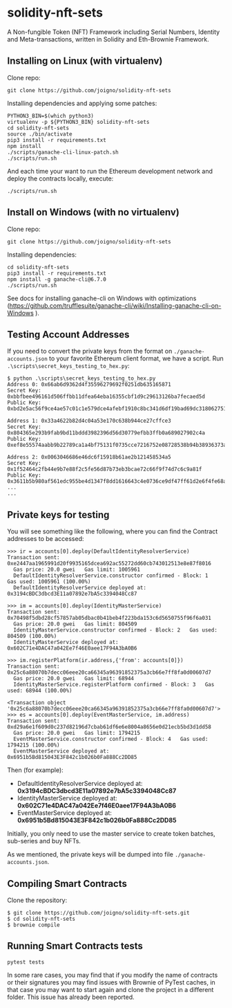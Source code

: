 # solidity-nft-sets

A Non-fungible Token (NFT) Framework including Serial Numbers, Identity and Meta-transactions, written in Solidity and Eth-Brownie Framework.

## Installing on Linux (with virtualenv)

Clone repo:

```
git clone https://github.com/joigno/solidity-nft-sets
```

Installing dependencies and applying some patches:

```
PYTHON3_BIN=$(which python3)
virtualenv -p ${PYTHON3_BIN} solidity-nft-sets
cd solidity-nft-sets
source ./bin/activate
pip3 install -r requirements.txt
npm install
./scripts/ganache-cli-linux-patch.sh
./scripts/run.sh
```

And each time your want to run the Ethereum development network and deploy the contracts locally, execute:

```
./scripts/run.sh
```

## Install on Windows (with no virtualenv)

Clone repo:

```
git clone https://github.com/joigno/solidity-nft-sets
```

Installing dependencies:

```
cd solidity-nft-sets
pip3 install -r requirements.txt
npm install -g ganache-cli@6.7.0
./scripts/run.sh
```

See docs for installing ganache-cli on Windows with optimizations (https://github.com/trufflesuite/ganache-cli/wiki/Installing-ganache-cli-on-Windows
).

## Testing Account Addresses

If you need to convert the private keys from the format on `./ganache-accounts.json` to your favorite Ethereum client format, we have a script. Run `.\scripts\secret_keys_testing_to_hex.py`:

```
$ python .\scripts\secret_keys_testing_to_hex.py
Address 0: 0x66ab6d9362d4f35596279692f0251db635165871
Secret Key: 0xbbfbee496161d506ffbb11dfea64eba16355cbf1d9c29613126ba7fecaed5d
Public Key: 0xbd2e5ac56f9ce4ae57c01c1e579dce4afebf1910c8bc341d6df19bad69dc3180627511d797b95f22a97c05240fc5e30af14b4676c8f39bf248fa82ba96521

Address 1: 0x33a4622b82d4c04a53e170c638b944ce27cffce3
Secret Key: 0x804365e293b9fab9bd11bddd3982396d56d30779efbb3ffb0a689027902c4a
Public Key: 0xef8e55574aabb9b22789ca1a4bf75131f0735cce7216752e08728538b94b38936373aecfc64f4574e57ba8abaefea53482abc983ff256c2e584777139

Address 2: 0x0063046686e46dc6f15918b61ae2b121458534a5
Secret Key: 0x1f52464c2fb44e9b7e88f2c5fe56d87b73eb3bcae72c66f9f74d7c6c9a81f
Public Key: 0x3611b5b980af561edc955be4d1347f8dd1616643c4e0736ce9df47ff61d2e6f4fe68a95324515d4a5e9adfb776e2cef847d1025954493ec21436e5d1c3a1e
...
...
```

## Private keys for testing

You will see something like the following, where you can find the Contract addresses to be accessed:

```
>>> ir = accounts[0].deploy(DefaultIdentityResolverService)
Transaction sent: 0xe2447aa1965991d20f9935165dcea692ac55272dd60cb743012513e8e87f8016
  Gas price: 20.0 gwei   Gas limit: 1005961
  DefaultIdentityResolverService.constructor confirmed - Block: 1   Gas used: 1005961 (100.00%)
  DefaultIdentityResolverService deployed at: 0x3194cBDC3dbcd3E11a07892e7bA5c3394048Cc87

>>> im = accounts[0].deploy(IdentityMasterService)
Transaction sent: 0x70498f5dbd28cf57857ab05dbac0b41beb4f223bda153c6d5650755f96f6a031
  Gas price: 20.0 gwei   Gas limit: 804509
  IdentityMasterService.constructor confirmed - Block: 2   Gas used: 804509 (100.00%)
  IdentityMasterService deployed at: 0x602C71e4DAC47a042Ee7f46E0aee17F94A3bA0B6

>>> im.registerPlatform(ir.address,{'from': accounts[0]})
Transaction sent: 0x25c6a88070b7decc06eee20ca66345a96391852375a3cb66e7ff8fa0d00607d7
  Gas price: 20.0 gwei   Gas limit: 68944
  IdentityMasterService.registerPlatform confirmed - Block: 3   Gas used: 68944 (100.00%)

<Transaction object '0x25c6a88070b7decc06eee20ca66345a96391852375a3cb66e7ff8fa0d00607d7'>
>>> es = accounts[0].deploy(EventMasterService, im.address)
Transaction sent: 0xd29a6e1f609d0c237d82196d7cbab61df6e6e8004a8656e0d21ecb5bd3d1dd58
  Gas price: 20.0 gwei   Gas limit: 1794215
  EventMasterService.constructor confirmed - Block: 4   Gas used: 1794215 (100.00%)
  EventMasterService deployed at: 0x6951b5Bd815043E3F842c1b026b0Fa888Cc2DD85
```

Then (for example):

* DefaultIdentityResolverService deployed at: **0x3194cBDC3dbcd3E11a07892e7bA5c3394048Cc87**
* IdentityMasterService deployed at: **0x602C71e4DAC47a042Ee7f46E0aee17F94A3bA0B6**
* EventMasterService deployed at: **0x6951b5Bd815043E3F842c1b026b0Fa888Cc2DD85**

Initially, you only need to use the master service to create token batches, sub-series and buy NFTs.

As we mentioned, the private keys will be dumped into file `./ganache-accounts.json`.

## Compiling Smart Contracts

Clone the repository:

```
$ git clone https://github.com/joigno/solidity-nft-sets.git
$ cd solidity-nft-sets
$ brownie compile
```

## Running Smart Contracts tests

```
pytest tests
```

In some rare cases, you may find that if you modify the name of contracts or their signatures you may find issues with Brownie of PyTest caches, in that case you may want to start again and clone the project in a different folder. This issue has already been reported.








